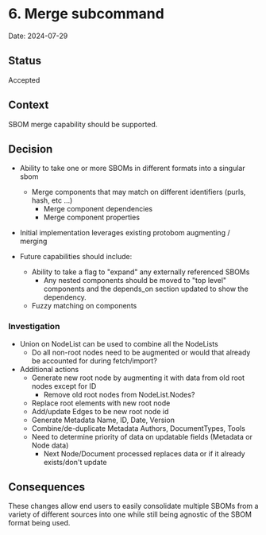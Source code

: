<!--
This is a template for [Documenting Architecture Decisions - Michael Nygard](https://cognitect.com/blog/2011/11/15/documenting-architecture-decisions).

You can use [adr-tools](https://github.com/npryce/adr-tools) for managing the ADR files.

In each ADR file, write the following sections.
-->
# 6. Merge subcommand

Date: 2024-07-29

## Status
<!--
A decision may be "proposed" if the project stakeholders haven't agreed with it yet, or "accepted" once it is agreed.
If a later ADR changes or reverses a decision, it may be marked as "deprecated" or "superseded" with a reference to
its replacement.
-->
Accepted

## Context
<!--
This section describes the forces at play, including technological, political, social, and project local. These forces
are probably in tension, and should be called out as such. The language in this section is value-neutral. It is simply
describing facts.
-->
SBOM merge capability should be supported.

## Decision
<!--
This section describes our response to these forces. It is stated in full sentences, with active voice. "We will …"
-->
- Ability to take one or more SBOMs in different formats into a singular sbom
  - Merge components that may match on different identifiers (purls, hash, etc …)
    - Merge component dependencies
    - Merge component properties

- Initial implementation leverages existing protobom augmenting / merging

- Future capabilities should include:
  - Ability to take a flag to "expand" any externally referenced SBOMs
    - Any nested components should be moved to "top level" components and the depends_on section updated to show the dependency.
  - Fuzzy matching on components

### Investigation

- Union on NodeList can be used to combine all the NodeLists
  - Do all non-root nodes need to be augmented or would that already be accounted for during fetch/import?
- Additional actions
  - Generate new root node by augmenting it with data from old root nodes except for ID
    - Remove old root nodes from NodeList.Nodes?
  - Replace root elements with new root node
  - Add/update Edges to be new root node id
  - Generate Metadata Name, ID, Date, Version
  - Combine/de-duplicate Metadata Authors, DocumentTypes, Tools
  - Need to determine priority of data on updatable fields (Metadata or Node data)
    - Next Node/Document processed replaces data or if it already exists/don't update

## Consequences
<!--
This section describes the resulting context, after applying the decision. All consequences should be listed here, not
just the "positive" ones. A particular decision may have positive, negative, and neutral consequences, but all of them
affect the team and project in the future.
-->

These changes allow end users to easily consolidate multiple SBOMs from a variety of different sources into one while still being agnostic of the SBOM format being used.
